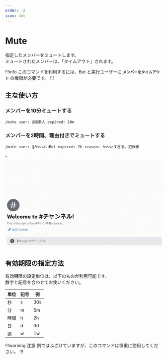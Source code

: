 ```yaml
---
order: -2
icon: dot
---
```


# Mute
指定したメンバーをミュートします。  
ミュートされたメンバーは、「タイムアウト」されます。

!!!info
このコマンドを利用するには、Bot と実行ユーザーに **`メンバーをタイムアウト`** の権限が必要です。
!!!

## 主な使い方
### メンバーを10分ミュートする

``` コマンドの実行例
/mute user: @極悪人 expired: 10m
```

### メンバーを2時間、理由付きでミュートする
``` コマンドの実行例
/mute user: @かわいいBot expired: 2h reason: かわいすぎる。犯罪級
```
-![応答例](default-response.gif)

## 有効期限の指定方法

有効期限の設定単位は、以下のものが利用可能です。  
数字と記号を合わせてお使いください。

単位 | 記号 | 例
---  | ---- | ----
秒   | s    | 30s
分   | m    | 5m
時間 | h    | 2h
日   | d    | 3d
週   | w    | 1w

!!!warning 注意
例ではふざけていますが、このコマンドは慎重に使用してください。
!!!
